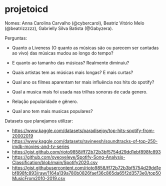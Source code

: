 # projetoicd

Nomes: Anna Carolina Carvalho (@cybercarol), Beatriz Vitório Melo (@beatrizzzzz), Gabrielly Silva Batista (@Gabyzera).

Perguntas:

- Quanto a Liveness (O quanto as músicas são ou parecem ser cantadas ao vivo) das músicas mudou ao longo do tempo?

- E quanto ao tamanho das músicas? Realmente diminuiu?

- Quais artistas tem as músicas mais longas? E mais curtas?

- Qual ano os filmes aparentam ter mais influência nos hits do spotify?

- Qual a musica mais foi usada nas trilhas sonoras de cada genero.

- Relação popularidade e gênero.

- Qual ano tem mais musicas populares?

Datasets que planejamos utilizar:

- https://www.kaggle.com/datasets/paradisejoy/top-hits-spotify-from-20002019
- https://www.kaggle.com/datasets/ravineesh/soundtracks-of-top-250-imdb-movies-and-tv-series
- https://gist.github.com/rioto9858/ff72b72b3bf5754d29dd1ebf898fc893
- https://github.com/oyeoyeleye/Spotify-Song-Analysis-Classification/blob/main/Spotify2020.csv
- https://gist.githubusercontent.com/rioto9858/ff72b72b3bf5754d29dd1ebf898fc893/raw/1164a139a780b0826faef36c865da65f2d3573e0/top50MusicFrom2010-2019.csv
